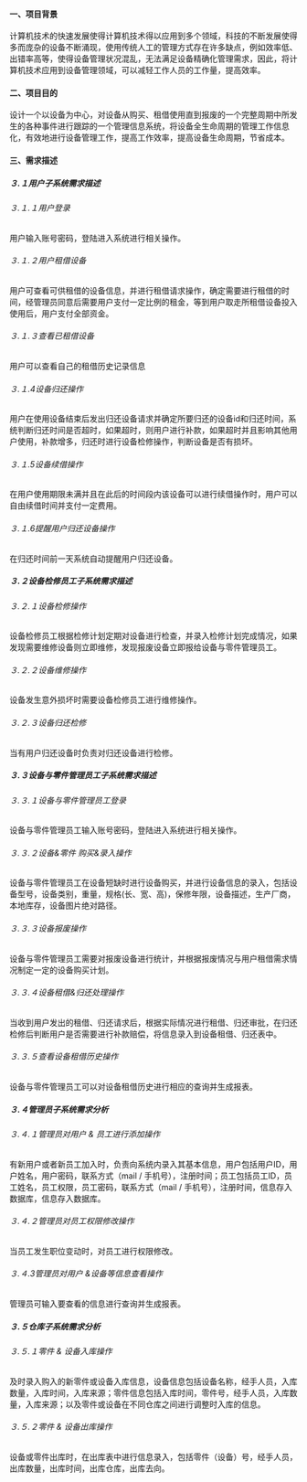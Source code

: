 #### 一、项目背景

计算机技术的快速发展使得计算机技术得以应用到多个领域，科技的不断发展使得多而庞杂的设备不断涌现，使用传统人工的管理方式存在许多缺点，例如效率低、出错率高等，使得设备管理状况混乱，无法满足设备精确化管理需求，因此，将计算机技术应用到设备管理领域，可以减轻工作人员的工作量，提高效率。

#### 二、项目目的

设计一个以设备为中心，对设备从购买、租借使用直到报废的一个完整周期中所发生的各种事件进行跟踪的一个管理信息系统，将设备全生命周期的管理工作信息化，有效地进行设备管理工作，提高工作效率，提高设备生命周期，节省成本。

#### 三、需求描述

##### ３.１用户子系统需求描述

###### ３.１.１用户登录

用户输入账号密码，登陆进入系统进行相关操作。

###### ３.１.２用户租借设备

用户可查看可供租借的设备信息，并进行租借请求操作，确定需要进行租借的时间，经管理员同意后需要用户支付一定比例的租金，等到用户取走所租借设备投入使用后，用户支付全部资金。

###### ３.１.３查看已租借设备

用户可以查看自己的租借历史记录信息

###### ３.１.4设备归还操作

用户在使用设备结束后发出归还设备请求并确定所要归还的设备id和归还时间，系统判断归还时间是否超时，如果超时，则用户进行补款，如果超时并且影响其他用户使用，补款增多，归还时进行设备检修操作，判断设备是否有损坏。

###### ３.１.5设备续借操作

在用户使用期限未满并且在此后的时间段内该设备可以进行续借操作时，用户可以自由续借时间并支付一定费用。

###### ３.１.6提醒用户归还设备操作

在归还时间前一天系统自动提醒用户归还设备。

##### ３.２设备检修员工子系统需求描述

###### ３.２.１设备检修操作

设备检修员工根据检修计划定期对设备进行检查，并录入检修计划完成情况，如果发现需要维修设备则立即维修，发现报废设备立即报给设备与零件管理员工。

###### ３.２.２设备维修操作

设备发生意外损坏时需要设备检修员工进行维修操作。

###### ３.２.３设备归还检修

当有用户归还设备时负责对归还设备进行检修。

##### ３.３设备与零件管理员工子系统需求描述

###### ３.３.１设备与零件管理员工登录

设备与零件管理员工输入账号密码，登陆进入系统进行相关操作。

###### ３.３.２设备&零件 购买&录入操作

设备与零件管理员工在设备短缺时进行设备购买，并进行设备信息的录入，包括设备型号，设备类别，重量，规格(长、宽、高)，保修年限，设备描述，生产厂商，本地库存，设备图片绝对路径。

###### ３.３.３设备报废操作

设备与零件管理员工需要对报废设备进行统计，并根据报废情况与用户租借需求情况制定一定的设备购买计划。

###### ３.３.４设备租借&归还处理操作

当收到用户发出的租借、归还请求后，根据实际情况进行租借、归还审批，在归还检修后判断用户是否需要进行补款赔偿，将信息录入到设备租借、归还表中。

###### ３.３.５查看设备租借历史操作

设备与零件管理员工可以对设备租借历史进行相应的查询并生成报表。

##### ３.４管理员子系统需求分析

###### ３.４.１管理员对用户 & 员工进行添加操作

有新用户或者新员工加入时，负责向系统内录入其基本信息，用户包括用户ID，用户姓名，用户密码，联系方式（mail / 手机号），注册时间；员工包括员工ID，员工姓名，员工权限，员工密码，联系方式（mail / 手机号），注册时间，信息存入数据库，信息存入数据库。

###### ３.４.２管理员对员工权限修改操作

当员工发生职位变动时，对员工进行权限修改。

###### ３.４.3管理员对用户 &设备等信息查看操作

管理员可输入要查看的信息进行查询并生成报表。

##### ３.５仓库子系统需求分析

###### ３.５.１零件 & 设备入库操作

及时录入购入的新零件或设备入库信息，设备信息包括设备名称，经手人员，入库数量，入库时间，入库来源；零件信息包括入库时间，零件号，经手人员，入库数量，入库来源；以及零件或设备在不同仓库之间进行调整时入库的信息。

###### ３.５.２零件 & 设备出库操作

设备或零件出库时，在出库表中进行信息录入，包括零件（设备）号，经手人员，出库数量，出库时间，出库仓库，出库去向。

